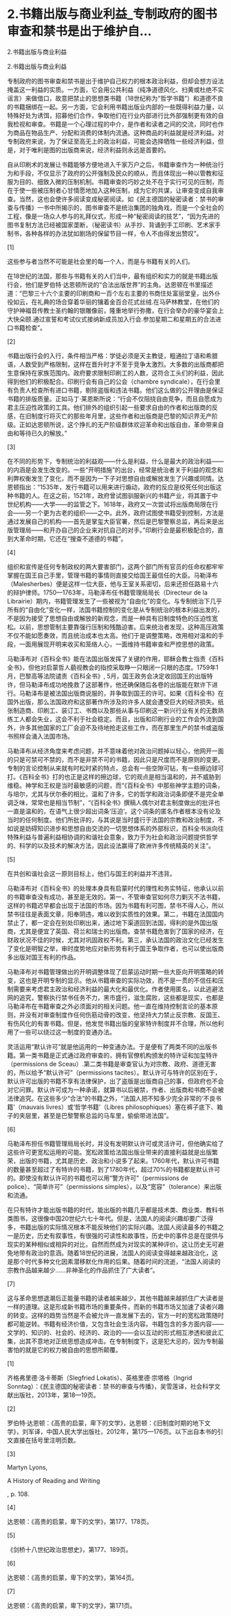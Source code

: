 # 2.书籍出版与商业利益_专制政府的图书审查和禁书是出于维护自...

2.书籍出版与商业利益

2.书籍出版与商业利益

专制政府的图书审查和禁书是出于维护自己权力的根本政治利益，但却会想方设法掩盖这一利益的实质。一方面，它会用公共利益（纯净道德风化、扫黄或杜绝不实谣言）来做借口，故意把禁止的思想类书籍（18世纪称为“哲学书籍”）和道德不良的书籍捆绑在一起。另一方面，它会利用书籍出版业内部的一些既得利益力量，以特殊好处为诱饵，招募他们合作，争取他们在行业内部进行比外部强制更有效的自我检视和审查。书籍是一个心理过程的中介，是作者和读者之间的交流，同时也作为商品在物品生产、分配和消费的体制内流通。这种商品的利益就是经济利益。对专制政府来说，为了保证至高无上的政治利益，可能会选择牺牲一些经济利益，但是，对于唯利是图的出版商来说，经济利益则永远是首要的。

自从印刷术的发展让书籍能够方便地进入千家万户之后，书籍审查作为一种统治行为和手段，不仅显示了政府的公开强制及民众的顺从，而且体现出一种以管教和征服为目的、细致入微的压制机制。书籍审查的巧妙之处不在于实行可见的压制，而在于使一些被压制者心甘情愿地加入这种压制，成为它的共谋，让审查变成自我审查。当然，这也会使许多阅读变成秘密阅读。如《民主德国的秘密读者：禁书的审查与传播》一书中所揭示的，图书审查不是统治集团的独角戏，而是一个全社会的工程，像是一场众人参与的礼拜仪式，形成一种“秘密阅读的技艺”，“因为先进的图书复制方法已经被国家垄断，（秘密读书）从手抄、背诵到手工印刷、艺术家手制书，各种各样的办法犹如剧场的保留节目一样，令人不由得发出赞叹”。

[1]

这些参与者当然不可能是社会里的每一个人，而是与书籍有关的人们。

在18世纪的法国，那些与书籍有关的人们当中，最有组织和实力的就是书籍出版行会，他们是罗伯特·达恩顿所说的“合法出版世界”的主角。达恩顿在书里描述道：“巴黎三十六个主要的印刷商和一百个左右主要的书商住处富丽堂皇，出外仆役如云，在礼典的场合穿着华丽的镶着金百合花式丝绒.在马萨林教堂，在他们的守护神福音传教士圣约翰的银雕像前，隆重地举行弥撒，在行会举办的豪华宴会上大快朵颐.通过宣誓和考试仪式接纳新成员加入行会.参加星期二和星期五的合法进口书籍检查”。

[2]

书籍出版行会的入行，条件相当严格：学徒必须是天主教徒，粗通拉丁语和希腊语，人数受到严格限制，这样在晋升时才不至于竞争太激烈。大多数的出版商都把生意保持在家族范围内。政府要求限制印刷工的人数，这符合工头们的利益，因此得到他们的积极配合。印刷行会有自己的公会（chambre syndicale），在行会里有负责人检查所有进口书籍，剔除盗版和违法书籍。他们这么做的公开理由是保证书籍的排版质量。正如马丁·莱恩斯所说：“行会不仅阻挠自由竞争，而且自愿成为君主压迫性政策的工具。他们排外的组织引起一些要求自由的作者和出版商的反感，在旧制度行将灭亡的那些年月里，这些作者和出版商是巴黎的知识界无产阶级。正如达恩顿所说，这个挣扎的无产阶级群体欢迎革命和出版自由，革命带来自由和等待已久的解放。”

[3]

在不同的形势下，专制统治的利益观——什么是利益，什么是最大的政治利益——的内涵是会发生改变的。一些“开明措施”的出台，经常是统治者关于利益的观念和利弊权衡发生了变化，而不是因为一下子对思想自由或解放发生了兴趣或同情。达恩顿指出：“1535年，发行书籍可以用来进行煽动，政府的反应是绞死任何出版这种书籍的人。在这之前，1521年，政府曾试图驯服新兴的书籍产业，将其置于中世纪机构——大学——的监管之下。1618年，政府又一次尝试将出版商局限在行会——另一个更为古老的组织——之中。此外，政府试图使书籍受到控制，方法是通过发展自己的机构——首先是掌玺大臣官署，然后是巴黎警察总监，再后来是出版管理局——和开办自己的企业来对抗自己的对手。”印刷行会是最积极配合的，直到大革命时期，它还在“搜查不道德的书籍”。

[4]

组织和宣传是任何专制政权的两大要害部门，这两个部门所有官员的任命权都牢牢掌握在国王自己手里，管理书籍的事情则直接交给国王最信任的大臣。马勒泽布（Malesherbes）便是这样一位大臣，他与王室关系密切，后来还担任路易十六的辩护律师。1750—1763年，马勒泽布任书籍管理局局长（Directeur de la Librairie）期内，书籍管理发生了一些被视为“自由化”的变化。与专制统治下几乎所有的“自由化”变化一样，法国书籍控制的变化是从专制统治的根本利益出发的，不是因为接受了思想自由或解放的新观念，而是一种具有旧制度特色的压迫性宽松。以前，思想管制主要靠强行压制和残酷迫害。后来统治者发现，这种高压政策不仅不能如愿奏效，而且统治成本也太高。他们于是调整策略，改用相对温和的手段，一面用展现开明来收买和笼络人心，一面维持书籍审查和严控思想的政策。

马勒泽布对《百科全书》能在法国出版发挥了关键的作用，耶稣会教士指责《百科全书》，但他对启蒙哲人藐视教会的指控采取睁一只眼闭一只眼的态度。1759年1月，巴黎高等法院谴责《百科全书》, 5月，国王政务会决定收回国王的出版特许，但马勒泽布成功地挽救了这部著作，他还确保随后各卷的出版能在默许下进行。马勒泽布是被法国出版商说服的，并争取到国王的许可。如果《百科全书》在国外出版，那么法国政府和这部著作所涉及的许多人就会遭受巨大的经济损失。纸张制造商、印刷工、装订工、书商以及那些从事与印刷这一新兴行业有关的无数熟练工人都会失业，这会不利于社会稳定。而且，出版和印刷行业的工作会外流到国外，许多其他国家的工厂会迫不及待地抢走这些工作，而在那里生产的禁书或盗版书照样会涌入法国市场。

马勒泽布从经济角度来考虑问题，并不意味着他对政治问题掉以轻心，他网开一面的只是可禁可不禁的，而不是非禁不可的书籍，因此只是尺度而不是原则的变更。专制的言论控制从来就有时松时紧的特点，总会有一些空隙可钻，有一些擦边球可打。《百科全书》打的也正是这样的擦边球，它的观点是相当温和的，并不威胁到维稳。神学和王权是当时最敏感的问题，而“《百科全书》中那些神学主题的词条，与培尔，尤其与伏尔泰的相比，温和了许多，它的哲学和政治词条即便不是完全单调乏味，常常也是相当节制”，“《百科全书》撰稿人偶尔对君主制度做出的批评也一直是温和的，在语气上很少超出词条‘压迫’。这个词条的匿名作者根本没有论及当时的任何制度。他们所批评的，与其说是当时盛行于法国的宗教和政治制度，不如说是妨碍知识进步和思想自由交流的一切思想体系的外部标识，百科全书派向往特殊利益与普遍利益相协调的和谐社会意象，致力于为社会和政治问题提供哲学的、科学的以及技术的解决方法，因此设法赢得了欧洲许多传统精英的关注”。

[5]

在共创和谐社会这一原则目标上，他们与国王的利益并不违背。

马勒泽布对《百科全书》的处理本身具有启蒙时代的理性和务实特征，他承认以前的书籍审查没有成功，甚至是无效的。第一，不管审查官如何尽力剿灭不法书籍，这样的书籍迟早都会出现于法国的市场。因为书籍有利可图，禁书不得人心，所以禁书往往是表面文章，阳奉阴违，难以收到实质性的效果。第二，书籍在法国国内禁止了，都一定会在别处印刷出来，通过地下渠道回到法国，得利的是外国出版商，尤其是便宜了英国、荷兰和瑞士的出版商。查禁书籍危害到了国家的经济，在财政状况不佳的时候，尤其对巩固政权不利。第三，承认法国的政治文化已经发生了变化是明智之举，审时度势地应对新形势有利于国王争取作者，也可以使出版商多出版对国王有利的作品。

马勒泽布对书籍管理做出的开明调整体现了启蒙运动时期一些大臣向开明策略的转变，这也是开明专制的显示。他从书籍审查的实际功效，而不是一贯的不信任和压制需要来考虑君主政治和经济利益的最大化和最优化。作者使用匿名，以此逃避法网的追究，警察执行禁书任务不力，黑市盛行，滋生腐败，这些都是现实，也都是马勒泽布在书籍审查之外必须面对的相关问题。他一直在维持控制言论的基本原则，并没有对审查制度作任何伤筋动骨的改变，他坚持大力禁止反宗教、反国王、有伤风化的有害书籍。但是，他发觉书籍出版的皇家特许制度并不合理，所以他利用了一些可以绕过这一制度的变通办法。

灵活运用“默认许可”就是他运用的一种变通办法。于是便有了两类不同的出版书籍。第一类书籍是正式通过政府审查的，拥有官僚机构颁发的特许证和加玺特许（permissions de Sceau）.第二类书籍是审查官认为对宗教、政府、道德无害的，所以给予“默认许可”（permissions tacites）。默认许可与特许的区别在于，默认许可出版的书籍不享有法律保护，出了盗版是出版商自己的事，但政府也不会对它问罪。默认许可成为一种承诺，就算书以后被禁，作者、出版商和书商不会被法律追究。在这些多少“合法”的书籍之外，“法国人把不知多少完全非常的‘不良书籍’（mauvais livres）或‘哲学书籍’（Libres philosophiques）塞在裤子底下、箱子的夹层里，甚至是巴黎警察总监的马车里，偷偷带进法国”。

[6]

马勒泽布担任书籍管理局局长时，并没有发明默认许可或灵活许可，但他确实给了这些许可更宽松运用的可能。宽松政策给法国出版业带来的直接利益就是出版繁荣，出版的书籍，尤其是历史、政治和小说多了起来。1760年代，默认许可书籍的数量甚至超过了有特许的书籍，到了1780年代，超过70%的书籍都是默认许可的。即使没有默认许可的书籍也可以用“警方许可”（permissions de police）、“简单许可”（permissions simples），以及“宽容”（tolerance）来出版和流通。

在只有特许才能出版书籍的时代，能出版的书籍几乎都是技术类、商业类、教科书类图书，这很像中国20世纪六七十年代。但是，法国人的阅读兴趣却要广泛得多，书籍出版的实际情况根本不能反映他们的实际兴趣。法国人阅读最多的书籍之一是历史，历史有叙事性，有很强的可读性和故事性，历史中的事件总是在提供与现实的某种相似或相异的对比，自然而然成为对现实的某种评价。这让历史无可避免地带有政治的意涵。随着18世纪的进展，法国人的阅读变得越来越政治化，这是那个时代多种文化因素潜移默化作用的后果。随着时间的流逝，“法国人阅读的宗教作品越来越少……非神圣化的作品抓住了广大读者”。

[7]

这与革命思想退潮后正能量书籍的读者越来越少，其他书籍越来越抓住广大读者是一样的道理。这是形成新书籍市场的重要条件，而新的书籍市场又加速了读者兴趣的转变。这样的趋势当然是不会被允许一直发展下去的，官方一时的宽松政策随时都可能逆转。书籍有经济价值，又包含社会生活内容。书籍包含的多方面内容——文学的、知识的、社会的、经济的、政治的——会以互动的形式相互渗透和彼此汇集，出其不意地对正统思想造成冲击。在专制制度下，这是犯大忌的，因为专制最害怕的就是它的权力被自由的思想所颠覆。

[1]

齐格弗里德·洛卡蒂斯（Slegfried Lokatis）、英格里德·宗塔格（Ingrid Sonntag）：《民主德国的秘密读者：禁书的审查与传播》，吴雪莲译，社会科学文献出版社，2013年，第18—19页。

[2]

罗伯特·达恩顿：《高贵的启蒙，卑下的文学》，达恩顿：《旧制度时期的地下文学》，刘军译，中国人民大学出版社，2012年，第175—176页。以下出自本书的引文直接在括号里注明页数。

[3]

Martyn Lyons,

A History of Reading and Writing

, p. 108.

[4]

达恩顿：《高贵的启蒙，卑下的文学》，第177、178页。

[5]

《剑桥十八世纪政治思想史》，第177、189页。

[6]

达恩顿：《高贵的启蒙，卑下的文学》，第164页。

[7]

达恩顿：《高贵的启蒙，卑下的文学》，第171页。
